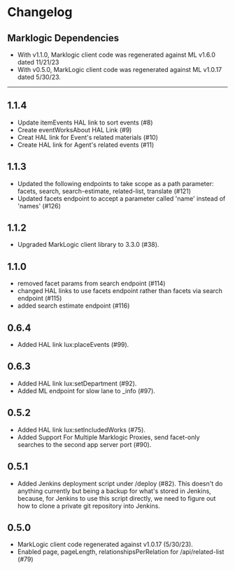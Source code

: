 # Changelog

## Marklogic Dependencies
- With v1.1.0, Marklogic client code was regenerated against ML v1.6.0 dated 11/21/23
- With v0.5.0, MarkLogic client code was regenerated against ML v1.0.17 dated 5/30/23.

---
## 1.1.4
- Update itemEvents HAL link to sort events (#8)
- Create eventWorksAbout HAL Link (#9)
- Creat HAL link for Event's related materials (#10)
- Create HAL link for Agent's related events (#11)

## 1.1.3
- Updated the following endpoints to take scope as a path parameter: facets, search, search-estimate, related-list, translate (#121)
- Updated facets endpoint to accept a parameter called 'name' instead of 'names' (#126)

## 1.1.2
- Upgraded MarkLogic client library to 3.3.0 (#38).

## 1.1.0
- removed facet params from search endpoint (#114)
- changed HAL links to use facets endpoint rather than facets via search endpoint (#115)
- added search estimate endpoint (#116)


## 0.6.4
- Added HAL link lux:placeEvents (#99).

## 0.6.3
- Added HAL link lux:setDepartment (#92).
- Added ML endpoint for slow lane to _info (#97).

## 0.5.2
- Added HAL link lux:setIncludedWorks (#75).
- Added Support For Multiple Marklogic Proxies, send facet-only searches to the second app server port (#90).

## 0.5.1
- Added Jenkins deployment script under /deploy (#82).
  This doesn't do anything currently but being a backup for what's stored in
  Jenkins, because, for Jenkins to use this script directly, we need to
  figure out how to clone a private git repository into Jenkins.

## 0.5.0
- MarkLogic client code regenerated against v1.0.17 (5/30/23).
- Enabled page, pageLength, relationshipsPerRelation for /api/related-list (#79)

